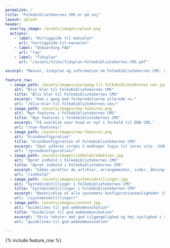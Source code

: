 ```yaml
---
permalink: /
title: "Folkebibliotekernes CMS er på vej"
layout: splash
header:
  overlay_image: /assets/images/splash.png
  actions:
    - label: "Hurtigguide til manualen"
      url: "hurtigguide-til-manualen"
    - label: "Onboarding FAQ"
      url: "faq"
    - label: "Tidsplan"
      url: "/assets/files/Tidsplan-Folkebibliotekernes-CMS.pdf"

excerpt: "Manual, tidsplan og information om Folkebibliotekernes CMS. Sitets vedligeholdes af DDF og udbygges løbende."

feature_row:
  - image_path: /assets/images/overgang-til-folkebibliotekernes-cms.jpg
    alt: "Bliv klar til Folkebibliotekernes CMS"
    title: "Bliv klar til Folkebibliotekernes CMS"
    excerpt: "Kom i gang med forberedelserne allerede nu."
    url: "/bliv-klar-til-folkebibliotekernes-cms/"
  - image_path: /assets/images/new-features.png
    alt: "Nye features i Folkebibliotekernes CMS"
    title: "Nye features i Folkebibliotekernes CMS"
    excerpt: "Få overblik over hvad er nyt i forhold til DDB CMS."
    url: "/nye-features/"
  - image_path: /assets/images/new-features.png
    alt: "Grundkonfiguration"
    title: "Grundkonfiguration af Folkebibliotekernes CMS"
    excerpt: "Skal udføres straks I modtager login til jeres site. (Udbygges løbende)"
    url: "/grundkonfiguration/"
  - image_path: /assets/images/indholdsredaktion.jpg
    alt: "Opret indhold i Folkebibliotekernes CMS"
    title: "Opret indhold i Folkebibliotekernes CMS"
    excerpt: "Sådan opretter du artikler, arrangementer, sider, åbningstider mv. (Udbygges løbende)"
    url: "/indhold/"
  - image_path: /assets/images/systemindstillinger.jpg
    alt: "Systemindstillinger i Folkebibliotekernes CMS"
    title: "Systemindstillinger i Folkebibliotekernes CMS"
    excerpt: "Beskrivelse af alle systemets konfigurationsmuligheder (Udbygges løbende)"
    url: "/systemindstillinger/"
  - image_path: /assets/images/content.jpg
    alt: "Guidelines til god webkommunikation"
    title: "Guidelines til god webkommunikation"
    excerpt: "Skriv tekster med god tilgængelighed og høj synlighed i søgemaskiner."
    url: "guidelines-til-god-webkommunikation"

---
```


{% include feature_row %}




